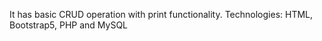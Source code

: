 It has basic CRUD operation with print functionality. Technologies: HTML, Bootstrap5, PHP and MySQL

